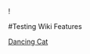!<!-- TITLE: WIKI TEST-->
<!-- SUBTITLE: A quick summary of Home -->


#Testing Wiki Features

[Dancing Cat](/uploads/dancing-cat.gif "Dancing Cat")
